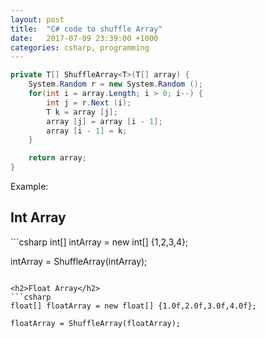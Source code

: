```yaml
---
layout: post
title:  "C# code to shuffle Array"
date:   2017-07-09 23:39:00 +1000
categories: csharp, programming
---
```

```csharp
private T[] ShuffleArray<T>(T[] array) {
    System.Random r = new System.Random ();
    for(int i = array.Length; i > 0; i--) {
        int j = r.Next (i);
        T k = array [j];
        array [j] = array [i - 1];
        array [i - 1] = k;
    }

    return array;
}
```

Example:

<h2>Int Array</h2>
```csharp
int[] intArray = new int[] {1,2,3,4};

intArray = ShuffleArray(intArray);
```

<h2>Float Array</h2>
```csharp
float[] floatArray = new float[] {1.0f,2.0f,3.0f,4.0f};

floatArray = ShuffleArray(floatArray);
```
